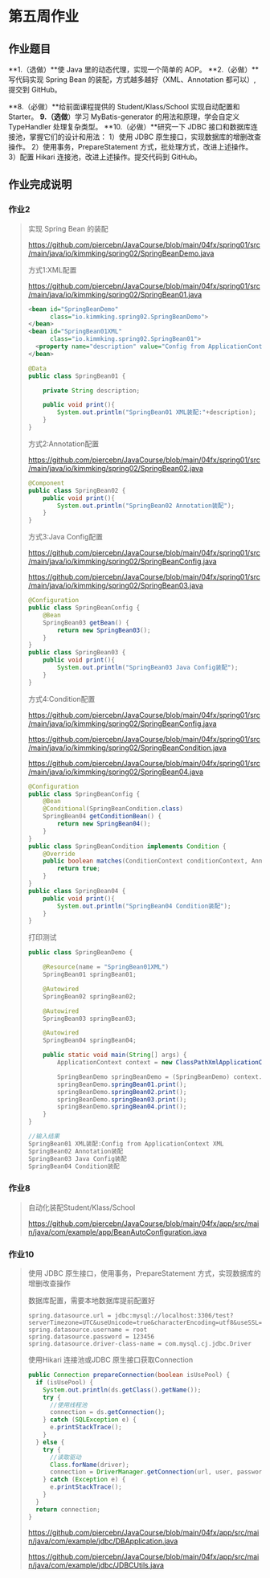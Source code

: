 # 第五周作业

## 作业题目

**1.（选做）**使 Java 里的动态代理，实现一个简单的 AOP。
**2.（必做）**写代码实现 Spring Bean 的装配，方式越多越好（XML、Annotation 都可以）, 提交到 GitHub。

**8.（必做）**给前面课程提供的 Student/Klass/School 实现自动配置和 Starter。
**9.（选做**）学习 MyBatis-generator 的用法和原理，学会自定义 TypeHandler 处理复杂类型。
**10.（必做）**研究一下 JDBC 接口和数据库连接池，掌握它们的设计和用法：
1）使用 JDBC 原生接口，实现数据库的增删改查操作。
2）使用事务，PrepareStatement 方式，批处理方式，改进上述操作。
3）配置 Hikari 连接池，改进上述操作。提交代码到 GitHub。

## 作业完成说明

### 作业2

> 实现 Spring Bean 的装配
>
> https://github.com/piercebn/JavaCourse/blob/main/04fx/spring01/src/main/java/io/kimmking/spring02/SpringBeanDemo.java
>
> 方式1:XML配置
>
> https://github.com/piercebn/JavaCourse/blob/main/04fx/spring01/src/main/java/io/kimmking/spring02/SpringBean01.java
>
> ```xml
> <bean id="SpringBeanDemo"
>       class="io.kimmking.spring02.SpringBeanDemo">
> </bean>
> <bean id="SpringBean01XML"
>       class="io.kimmking.spring02.SpringBean01">
>   <property name="description" value="Config from ApplicationContext XML" />
> </bean>
> ```
>
> ```Java
> @Data
> public class SpringBean01 {
> 
>     private String description;
> 
>     public void print(){
>         System.out.println("SpringBean01 XML装配:"+description);
>     }
> }
> ```
>
> 方式2:Annotation配置
>
> https://github.com/piercebn/JavaCourse/blob/main/04fx/spring01/src/main/java/io/kimmking/spring02/SpringBean02.java
>
> ```Java
> @Component
> public class SpringBean02 {
>     public void print(){
>         System.out.println("SpringBean02 Annotation装配");
>     }
> }
> ```
>
> 方式3:Java Config配置
>
> https://github.com/piercebn/JavaCourse/blob/main/04fx/spring01/src/main/java/io/kimmking/spring02/SpringBeanConfig.java
>
> https://github.com/piercebn/JavaCourse/blob/main/04fx/spring01/src/main/java/io/kimmking/spring02/SpringBean03.java
>
> ```Java
> @Configuration
> public class SpringBeanConfig {
>     @Bean
>     SpringBean03 getBean() {
>         return new SpringBean03();
>     }
> }
> public class SpringBean03 {
>     public void print(){
>         System.out.println("SpringBean03 Java Config装配");
>     }
> }
> ```
>
> 方式4:Condition配置
>
> https://github.com/piercebn/JavaCourse/blob/main/04fx/spring01/src/main/java/io/kimmking/spring02/SpringBeanConfig.java
>
> https://github.com/piercebn/JavaCourse/blob/main/04fx/spring01/src/main/java/io/kimmking/spring02/SpringBeanCondition.java
>
> https://github.com/piercebn/JavaCourse/blob/main/04fx/spring01/src/main/java/io/kimmking/spring02/SpringBean04.java
>
> ```java
> @Configuration
> public class SpringBeanConfig {
>     @Bean
>     @Conditional(SpringBeanCondition.class)
>     SpringBean04 getConditionBean() {
>         return new SpringBean04();
>     }
> }
> public class SpringBeanCondition implements Condition {
>     @Override
>     public boolean matches(ConditionContext conditionContext, AnnotatedTypeMetadata annotatedTypeMetadata) {
>         return true;
>     }
> }
> public class SpringBean04 {
>     public void print(){
>         System.out.println("SpringBean04 Condition装配");
>     }
> }
> ```
>
> 打印测试
>
> ```Java
> public class SpringBeanDemo {
> 
>     @Resource(name = "SpringBean01XML")
>     SpringBean01 springBean01;
> 
>     @Autowired
>     SpringBean02 springBean02;
> 
>     @Autowired
>     SpringBean03 springBean03;
> 
>     @Autowired
>     SpringBean04 springBean04;
> 
>     public static void main(String[] args) {
>         ApplicationContext context = new ClassPathXmlApplicationContext("applicationContext.xml");
> 
>         SpringBeanDemo springBeanDemo = (SpringBeanDemo) context.getBean("SpringBeanDemo");
>         springBeanDemo.springBean01.print();
>         springBeanDemo.springBean02.print();
>         springBeanDemo.springBean03.print();
>         springBeanDemo.springBean04.print();
>     }
> }
> 
> //输入结果
> SpringBean01 XML装配:Config from ApplicationContext XML
> SpringBean02 Annotation装配
> SpringBean03 Java Config装配
> SpringBean04 Condition装配
> ```



### 作业8

> 自动化装配Student/Klass/School 
>
> https://github.com/piercebn/JavaCourse/blob/main/04fx/app/src/main/java/com/example/app/BeanAutoConfiguration.java

### 作业10

> 使用 JDBC 原生接口，使用事务，PrepareStatement 方式，实现数据库的增删改查操作
>
> 数据库配置，需要本地数据库提前配置好
>
> ```
> spring.datasource.url = jdbc:mysql://localhost:3306/test?serverTimezone=UTC&useUnicode=true&characterEncoding=utf8&useSSL=false
> spring.datasource.username = root
> spring.datasource.password = 123456
> spring.datasource.driver-class-name = com.mysql.cj.jdbc.Driver
> ```
>
> 使用Hikari 连接池或JDBC 原生接口获取Connection
>
> ```java
> public Connection prepareConnection(boolean isUsePool) {
>   if (isUsePool) {
>     System.out.println(ds.getClass().getName());
>     try {
>       //使用线程池
>       connection = ds.getConnection();
>     } catch (SQLException e) {
>       e.printStackTrace();
>     }
>   } else {
>     try {
>       //读取驱动
>       Class.forName(driver);
>       connection = DriverManager.getConnection(url, user, password);
>     } catch (Exception e) {
>       e.printStackTrace();
>     }
>   }
>   return connection;
> }
> ```
>
> https://github.com/piercebn/JavaCourse/blob/main/04fx/app/src/main/java/com/example/jdbc/DBApplication.java
>
> https://github.com/piercebn/JavaCourse/blob/main/04fx/app/src/main/java/com/example/jdbc/JDBCUtils.java





